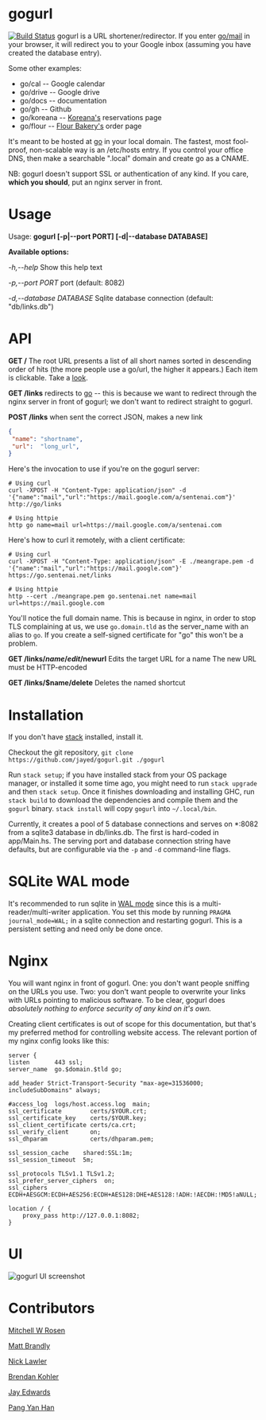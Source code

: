 # gogurl

[![Build Status](https://travis-ci.org/jayed/gogurl.svg?branch=master)](https://travis-ci.org/jayed/gogurl)
gogurl is a URL shortener/redirector.
If you enter [go/mail](http://go/mail) in your browser,
it will redirect you to your Google inbox (assuming
you have created the database entry).

Some other examples:
* go/cal -- Google calendar
* go/drive -- Google drive
* go/docs -- documentation
* go/gh -- Github
* go/koreana -- [Koreana's](http://koreanaboston.com/) reservations page
* go/flour -- [Flour Bakery's](https://flourbakery.com/) order page

It's meant to be hosted at [go](http://go/) in your local domain.
The fastest, most fool-proof, non-scalable way is an /etc/hosts entry.
If you control your office DNS, then make a searchable ".local" domain
and create go as a CNAME.

NB: gogurl doesn't support SSL or authentication of any kind. If you care,
**which you should**, put an nginx server in front.

# Usage
Usage: **gogurl [-p|--port PORT] [-d|--database DATABASE]**

**Available options:**

  *-h,--help*                Show this help text

  *-p,--port PORT*           port (default: 8082)

  *-d,--database DATABASE*   Sqlite database connection (default: "db/links.db")

# API
**GET /**
  The root URL presents a list of all short names sorted in descending order of
  hits (the more people use a go/url, the higher it appears.) Each item is
  clickable. Take a [look](#interface).

**GET /links**
  redirects to [go](https://go/) -- this is because we want to redirect through the
  nginx server in front of gogurl; we don't want to redirect straight to gogurl.

**POST /links**
  when sent the correct JSON, makes a new link
  ```json
  {
   "name": "shortname",
   "url":  "long_url",
  }
   ```

Here's the invocation to use if you're on the gogurl server:

    # Using curl
    curl -XPOST -H "Content-Type: application/json" -d '{"name":"mail","url":"https://mail.google.com/a/sentenai.com"}' http://go/links

    # Using httpie
    http go name=mail url=https://mail.google.com/a/sentenai.com

Here's how to curl it remotely, with a client certificate:

    # Using curl
    curl -XPOST -H "Content-Type: application/json" -E ./meangrape.pem -d '{"name":"mail","url":"https://mail.google.com"}' https://go.sentenai.net/links

    # Using httpie
    http --cert ./meangrape.pem go.sentenai.net name=mail url=https://mail.google.com

   You'll notice the full domain name. This is because in nginx, in order to
   stop TLS complaining at us, we use `go.domain.tld` as the server_name with an
   alias to `go`. If you create a self-signed certificate for "go" this won't be
   a problem.

**GET /links/$name/edit/$newurl**
  Edits the target URL for a name
  The new URL must be HTTP-encoded

**GET /links/$name/delete**
  Deletes the named shortcut

# Installation

If you don't have [stack](https://docs.haskellstack.org/en/stable/README/) installed, install it.

Checkout the git repository, `git clone https://github.com/jayed/gogurl.git
./gogurl`

Run `stack setup`; if you have installed stack from your OS package manager, or
installed it some time ago, you might need to run `stack upgrade` and then
`stack setup`. Once it finishes downloading and installing GHC, run `stack
build` to download the dependencies and compile them and the `gogurl` binary.
`stack install` will copy `gogurl` into `~/.local/bin`.

Currently, it creates a pool of 5 database connections and serves on \*:8082
from a sqlite3 database in db/links.db. The first is hard-coded in app/Main.hs.
The serving port and database connection string have defaults, but are
configurable via the `-p` and `-d` command-line flags.

# SQLite WAL mode

It's recommended to run sqlite in [WAL mode](https://www.sqlite.org/wal.html)
since this is a multi-reader/multi-writer application. You set this mode by
running `PRAGMA journal_mode=WAL;` in a sqlite connection and restarting
gogurl. This is a persistent setting and need only be done once.

# Nginx

You will want nginx in front of gogurl. One: you don't want people sniffing on
the URLs you use. Two: you don't want people to overwrite your links
with URLs pointing to malicious software. To be clear, gogurl does *absolutely
nothing to enforce security of any kind on it's own.*

Creating client certificates is out of scope for this documentation, but that's
my preferred method for controlling website access. The relevant portion of my
nginx config looks like this:

  ```nginx
  server {
  listen       443 ssl;
  server_name  go.$domain.$tld go;

  add_header Strict-Transport-Security "max-age=31536000; includeSubDomains" always;

  #access_log  logs/host.access.log  main;
  ssl_certificate        certs/$YOUR.crt;
  ssl_certificate_key    certs/$YOUR.key;
  ssl_client_certificate certs/ca.crt;
  ssl_verify_client      on;
  ssl_dhparam            certs/dhparam.pem;

  ssl_session_cache    shared:SSL:1m;
  ssl_session_timeout  5m;

  ssl_protocols TLSv1.1 TLSv1.2;
  ssl_prefer_server_ciphers  on;
  ssl_ciphers  ECDH+AESGCM:ECDH+AES256:ECDH+AES128:DHE+AES128:!ADH:!AECDH:!MD5!aNULL;

  location / {
      proxy_pass http://127.0.0.1:8082;
  }
  ```

# <a name="interface">UI</a>

![gogurl UI screenshot](/docs/images/gogurl.png?raw=true "gogurl
interface")

# Contributors

[Mitchell W Rosen](https://github.com/mitchellwrosen)

[Matt Brandly](https://github.com/brandly)

[Nick Lawler](https://github.con/xilnocas)

[Brendan Kohler](https://github.com/xnomagichash)

[Jay Edwards](https://github.com/jayed)

[Pang Yan Han](https://github.com/yanhan)
